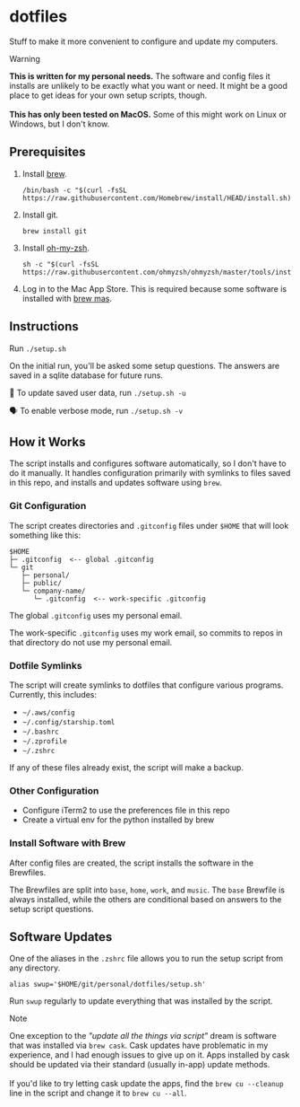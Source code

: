 # dotfiles

Stuff to make it more convenient to configure and update my computers.

> [!WARNING]
> **This is written for my personal needs.** The software and config files it installs are unlikely to be exactly what you want or need. It might be a good place to get ideas for your own setup scripts, though.<br><br>**This has only been tested on MacOS.** Some of this might work on Linux or Windows, but I don't know.

## Prerequisites

1. Install [brew](https://brew.sh).
    ```
    /bin/bash -c "$(curl -fsSL https://raw.githubusercontent.com/Homebrew/install/HEAD/install.sh)"
    ```
1. Install git.
    ```
    brew install git
    ```
1. Install [oh-my-zsh](http://ohmyz.sh).
    ```
    sh -c "$(curl -fsSL https://raw.githubusercontent.com/ohmyzsh/ohmyzsh/master/tools/install.sh)"
    ```
1. Log in to the Mac App Store. This is required because some software is installed with [brew mas](https://formulae.brew.sh/formula/mas).

## Instructions

Run `./setup.sh`

On the initial run, you'll be asked some setup questions. The answers are saved in a sqlite database for future runs.

💾 To update saved user data, run `./setup.sh -u`

🗣️ To enable verbose mode, run `./setup.sh -v`

## How it Works

The script installs and configures software automatically, so I don't have to do it manually. It handles configuration primarily with symlinks to files saved in this repo, and installs and updates software using `brew`.

### Git Configuration

The script creates directories and `.gitconfig` files under `$HOME` that will look something like this:

```
$HOME
├─ .gitconfig  <-- global .gitconfig
└─ git
   ├─ personal/
   ├─ public/
   └─ company-name/
      └─ .gitconfig  <-- work-specific .gitconfig
```

The global `.gitconfig` uses my personal email.

The work-specific `.gitconfig` uses my work email, so commits to repos in that directory do not use my personal email.

### Dotfile Symlinks

The script will create symlinks to dotfiles that configure various programs. Currently, this includes:

* `~/.aws/config`
* `~/.config/starship.toml`
* `~/.bashrc`
* `~/.zprofile`
* `~/.zshrc`

If any of these files already exist, the script will make a backup.

### Other Configuration

* Configure iTerm2 to use the preferences file in this repo
* Create a virtual env for the python installed by brew

### Install Software with Brew

After config files are created, the script installs the software in the Brewfiles.

The Brewfiles are split into `base`, `home`, `work`, and `music`. The `base` Brewfile is always installed, while the others are conditional based on answers to the setup script questions.

## Software Updates

One of the aliases in the `.zshrc` file allows you to run the setup script from any directory.
```
alias swup='$HOME/git/personal/dotfiles/setup.sh'
```
Run `swup` regularly to update everything that was installed by the script.

> [!NOTE]
> One exception to the _"update all the things via script"_ dream is software that was installed via `brew cask`. Cask updates have problematic in my experience, and I had enough issues to give up on it. Apps installed by cask should be updated via their standard (usually in-app) update methods.<br><br>If you'd like to try letting cask update the apps, find the `brew cu --cleanup` line in the script and change it to `brew cu --all`.
